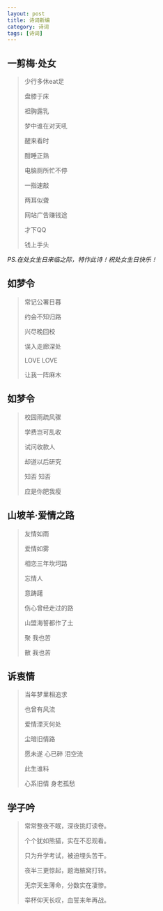```yaml
---
layout: post
title: 诗词新编
category: 诗词
tags: [诗词]
---
```


## 一剪梅·处女

> 少行多休eat足
>
> 盘膝于床
>
> 袒胸露乳
>
> 梦中谁在对天吼
>
> 醒来看时
>
> 酣睡正熟
>
> 电脑厕所忙不停
>
> 一指速敲
>
> 两耳似聋
>
> 网站广告赚钱途
>
> 才下QQ
>
> 钱上手头

*PS.在处女生日来临之际，特作此诗！祝处女生日快乐！*

## 如梦令

> 常记公署日暮
>
> 约会不知归路
>
> 兴尽晚回校
>
> 误入走廊深处
>
> LOVE LOVE
>
> 让我一阵麻木

## 如梦令

> 校园雨疏风骤
>
> 学费岂可乱收
>
> 试问收款人
>
> 却道以后研究
>
> 知否 知否
>
> 应是你肥我瘦

## 山坡羊·爱情之路

> 友情如雨
>
> 爱情如雾
>
> 相恋三年坎坷路
>
> 忘情人
>
> 意踌躇
>
> 伤心曾经走过的路
>
> 山盟海誓都作了土
>
> 聚 我也苦
>
> 散 我也苦

## 诉衷情

> 当年梦里相追求
>
> 也曾有风流
>
> 爱情湮灭何处
>
> 尘暗旧情路
>
> 愿未遂 心已碎 泪空流
>
> 此生谁料
>
> 心系旧情 身老孤愁

## 学子吟

> 常常整夜不眠，深夜挑灯读卷。
>
> 个个犹如熊猫，实在不忍观看。
>
> 只为升学考试，被迫埋头苦干。
>
> 夜半三更惊起，题海腋窝打转。
>
> 无奈天生薄命，分数实在凄惨。
>
> 举杯仰天长叹，血誓来年再战。